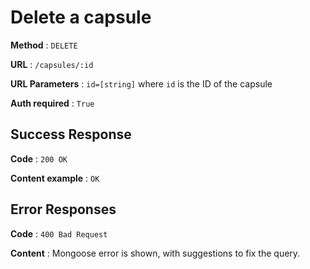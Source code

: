 # Delete a capsule

**Method** : `DELETE`

**URL** : `/capsules/:id`

**URL Parameters** : `id=[string]` where `id` is the ID of the capsule

**Auth required** : `True`

## Success Response

**Code** : `200 OK`

**Content example** : `OK`

## Error Responses

**Code** : `400 Bad Request`

**Content** : Mongoose error is shown, with suggestions to fix the query.
